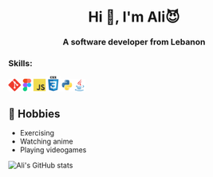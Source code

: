 <h1 align="center">Hi 👋, I'm Ali😈</h1>
<h3 align="center">A software developer from Lebanon</h3>

<h3 align="left">Skills:</h3>
<p><img src="https://github.com/Ali-H-Hassan/Ali-H-Hassan/blob/main/git-original.svg" width="25" /><img src="https://github.com/Ali-H-Hassan/Ali-H-Hassan/blob/main/figma-original.svg" width="25" /><img src="https://github.com/Ali-H-Hassan/Ali-H-Hassan/blob/main/javascript-original.svg"  width="25"/><img src="https://github.com/Ali-H-Hassan/Ali-H-Hassan/blob/main/css3-original-wordmark.svg" width="30" /><img src="https://github.com/Ali-H-Hassan/Ali-H-Hassan/blob/main/python-original.svg" width="25"/><img src="https://github.com/Ali-H-Hassan/Ali-H-Hassan/blob/main/java-original.svg" width="25" /></p>


## 📅 Hobbies
- Exercising 
- Watching anime
- Playing videogames
  


![Ali's GitHub stats](https://github-readme-stats.vercel.app/api?username=Ali-H-Hassan&theme=dark&show_icons=true)
